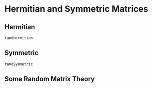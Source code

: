 # Hermitian and Symmetric Matrices

## Hermitian
```@docs
randHermitian
```

## Symmetric
```@docs
randSymmetric
```
## Some Random Matrix Theory